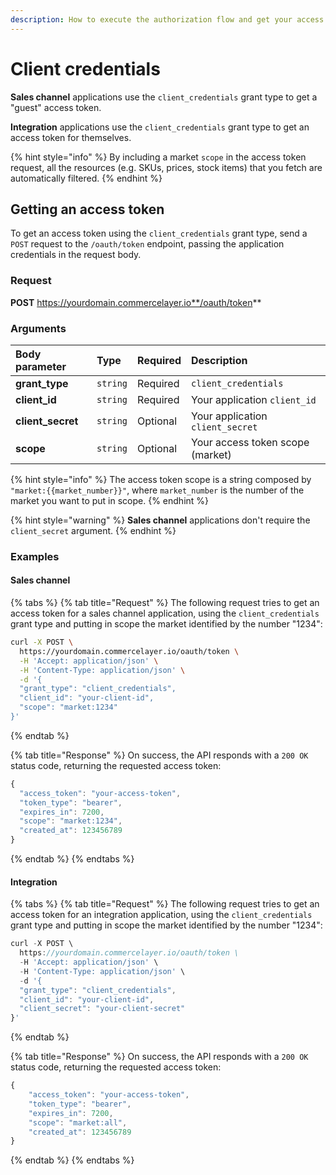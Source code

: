 ```yaml
---
description: How to execute the authorization flow and get your access token
---
```


# Client credentials

**Sales channel** applications use the `client_credentials` grant type to get a "guest" access token. 

**Integration** applications use the `client_credentials` grant type to get an access token for themselves. 

{% hint style="info" %}
By including a market `scope` in the access token request, all the resources \(e.g. SKUs, prices, stock items\) that you fetch are automatically filtered.
{% endhint %}

## Getting an access token

To get an access token using the `client_credentials` grant type, send a `POST` request to the `/oauth/token` endpoint, passing the application credentials in the request body.

### Request

**POST** https://yourdomain.commercelayer.io**/oauth/token**

### Arguments

| Body parameter | Type | Required | Description |
| :--- | :--- | :--- | :--- |
| **grant\_type** | `string` | Required | `client_credentials` |
| **client\_id** | `string` | Required | Your application `client_id` |
| **client\_secret** | `string` | Optional | Your application `client_secret` |
| **scope** | `string` | Optional | Your access token scope \(market\) |

{% hint style="info" %}
The access token scope is a string composed by `"market:{{market_number}}"`, where `market_number` is the number of the market you want to put in scope.
{% endhint %}

{% hint style="warning" %}
**Sales channel** applications don't require the `client_secret` argument.
{% endhint %}

### Examples

#### Sales channel

{% tabs %}
{% tab title="Request" %}
The following request tries to get an access token for a sales channel application, using the `client_credentials` grant type and putting in scope the market identified by the number "1234":

```bash
curl -X POST \
  https://yourdomain.commercelayer.io/oauth/token \
  -H 'Accept: application/json' \
  -H 'Content-Type: application/json' \
  -d '{
  "grant_type": "client_credentials",
  "client_id": "your-client-id",
  "scope": "market:1234"
}'
```
{% endtab %}

{% tab title="Response" %}
On success, the API responds with a `200 OK` status code, returning the requested access token:

```javascript
{
  "access_token": "your-access-token",
  "token_type": "bearer",
  "expires_in": 7200,
  "scope": "market:1234",
  "created_at": 123456789
}
```
{% endtab %}
{% endtabs %}

#### Integration

{% tabs %}
{% tab title="Request" %}
The following request tries to get an access token for an integration application, using the `client_credentials` grant type and putting in scope the market identified by the number "1234":

```javascript
curl -X POST \
  https://yourdomain.commercelayer.io/oauth/token \
  -H 'Accept: application/json' \
  -H 'Content-Type: application/json' \
  -d '{
  "grant_type": "client_credentials",
  "client_id": "your-client-id",
  "client_secret": "your-client-secret"
}'
```
{% endtab %}

{% tab title="Response" %}
On success, the API responds with a `200 OK` status code, returning the requested access token:

```javascript
{
    "access_token": "your-access-token",
    "token_type": "bearer",
    "expires_in": 7200,
    "scope": "market:all",
    "created_at": 123456789
}
```
{% endtab %}
{% endtabs %}

